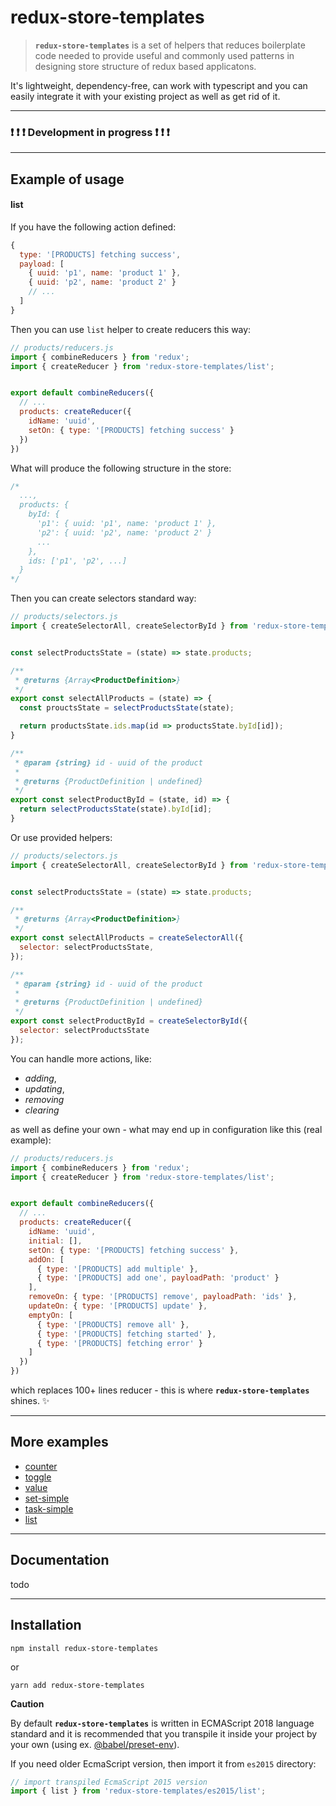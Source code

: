 # redux-store-templates

> **`redux-store-templates`** is a set of helpers that reduces boilerplate code needed to provide useful and commonly used patterns in designing store structure of redux based applicatons.

It's lightweight, dependency-free, can work with typescript and you can easily integrate it with your existing project as well as get rid of it.

***

### :heavy_exclamation_mark: :heavy_exclamation_mark: :heavy_exclamation_mark: Development in progress :heavy_exclamation_mark: :heavy_exclamation_mark: :heavy_exclamation_mark:

***

## Example of usage

#### list

If you have the following action defined:

```js
{
  type: '[PRODUCTS] fetching success',
  payload: [
    { uuid: 'p1', name: 'product 1' },
    { uuid: 'p2', name: 'product 2' }
    // ...
  ]
}
```

Then you can use `list` helper to create reducers this way:

```js
// products/reducers.js
import { combineReducers } from 'redux';
import { createReducer } from 'redux-store-templates/list';


export default combineReducers({
  // ...
  products: createReducer({
    idName: 'uuid',
    setOn: { type: '[PRODUCTS] fetching success' }
  })
})
```

What will produce the following structure in the store:

```js
/*
  ...,
  products: {
    byId: {
      'p1': { uuid: 'p1', name: 'product 1' },
      'p2': { uuid: 'p2', name: 'product 2' }
      ...
    },
    ids: ['p1', 'p2', ...]
  }
*/
```

Then you can create selectors standard way:

```js
// products/selectors.js
import { createSelectorAll, createSelectorById } from 'redux-store-templates/list';


const selectProductsState = (state) => state.products;

/**
 * @returns {Array<ProductDefinition>}
 */
export const selectAllProducts = (state) => {
  const prouctsState = selectProductsState(state);

  return productsState.ids.map(id => productsState.byId[id]);
}

/**
 * @param {string} id - uuid of the product
 * 
 * @returns {ProductDefinition | undefined}
 */
export const selectProductById = (state, id) => {
  return selectProductsState(state).byId[id];
}
```

Or use provided helpers:

```js
// products/selectors.js
import { createSelectorAll, createSelectorById } from 'redux-store-templates/list';


const selectProductsState = (state) => state.products;

/**
 * @returns {Array<ProductDefinition>}
 */
export const selectAllProducts = createSelectorAll({
  selector: selectProductsState,
});

/**
 * @param {string} id - uuid of the product
 * 
 * @returns {ProductDefinition | undefined}
 */
export const selectProductById = createSelectorById({
  selector: selectProductsState
});
```

You can handle more actions, like:

- _adding_,
- _updating_,
- _removing_
- _clearing_

as well as define your own - what may end up in configuration like this (real example):

```js
// products/reducers.js
import { combineReducers } from 'redux';
import { createReducer } from 'redux-store-templates/list';


export default combineReducers({
  // ...
  products: createReducer({
    idName: 'uuid',
    initial: [],
    setOn: { type: '[PRODUCTS] fetching success' },
    addOn: [
      { type: '[PRODUCTS] add multiple' },
      { type: '[PRODUCTS] add one', payloadPath: 'product' }
    ],
    removeOn: { type: '[PRODUCTS] remove', payloadPath: 'ids' },
    updateOn: { type: '[PRODUCTS] update' },
    emptyOn: [
      { type: '[PRODUCTS] remove all' },
      { type: '[PRODUCTS] fetching started' },
      { type: '[PRODUCTS] fetching error' }
    ]
  })
})
```

which replaces 100+ lines reducer - this is where **`redux-store-templates`** shines. :sparkles:

***

## More examples

- [counter](docs/examples.md#counter)
- [toggle](docs/examples.md#toggle)
- [value](docs/examples.md#value)
- [set-simple](docs/examples.md#set-simple)
- [task-simple](docs/examples.md#task-simple)
- [list](#list)

***

## Documentation

todo

***

## Installation

`npm install redux-store-templates`

or

`yarn add redux-store-templates`

**Caution**

By default **`redux-store-templates`** is written in ECMAScript 2018 language standard and it is recommended that you transpile it inside your project by your own (using ex. [@babel/preset-env](https://babeljs.io/docs/en/babel-preset-env)).

If you need older EcmaScript version, then import it from `es2015` directory:

```js
// import transpiled EcmaScript 2015 version
import { list } from 'redux-store-templates/es2015/list';
```

